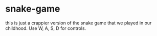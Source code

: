 # snake-game
this is just a crappier version of the snake game that we played in our childhood. Use W, A, S, D for controls.

